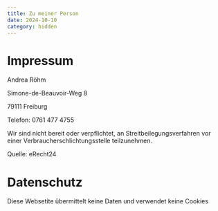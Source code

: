```yaml
---
title: Zu meiner Person
date: 2024-10-10
category: hidden
---
```


# Impressum

Andrea Röhm

Simone-de-Beauvoir-Weg 8

79111 Freiburg

Telefon: 0761 477 4755

Wir sind nicht bereit oder verpflichtet, an Streitbeilegungsverfahren vor einer Verbraucherschlichtungsstelle teilzunehmen.

Quelle: eRecht24

# Datenschutz

Diese Websetite übermittelt keine Daten und verwendet keine Cookies